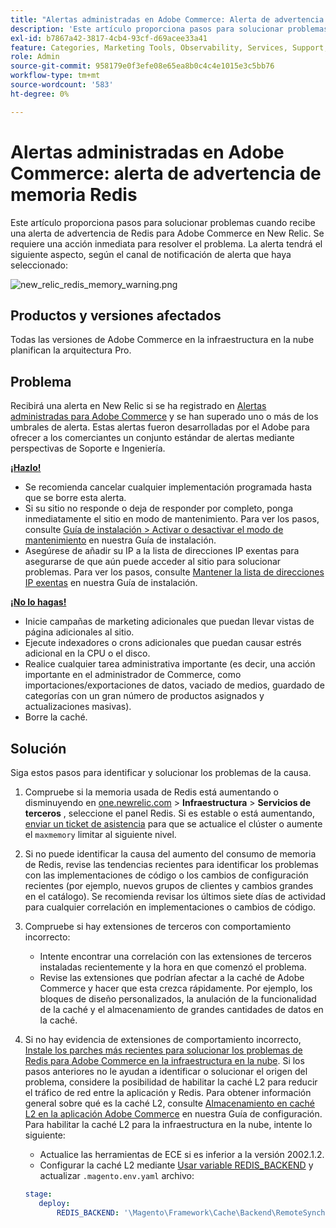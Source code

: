 ```yaml
---
title: "Alertas administradas en Adobe Commerce: Alerta de advertencia de memoria Redis"
description: 'Este artículo proporciona pasos para solucionar problemas cuando recibe una alerta de advertencia de Redis para Adobe Commerce en New Relic. Se requiere una acción inmediata para resolver el problema. La alerta tendrá el siguiente aspecto, según el canal de notificación de alerta que haya seleccionado:'
exl-id: b7867a42-3817-4cb4-93cf-d69acee33a41
feature: Categories, Marketing Tools, Observability, Services, Support, Tools and External Services, Variables
role: Admin
source-git-commit: 958179e0f3efe08e65ea8b0c4c4e1015e3c5bb76
workflow-type: tm+mt
source-wordcount: '583'
ht-degree: 0%

---
```


# Alertas administradas en Adobe Commerce: alerta de advertencia de memoria Redis

Este artículo proporciona pasos para solucionar problemas cuando recibe una alerta de advertencia de Redis para Adobe Commerce en New Relic. Se requiere una acción inmediata para resolver el problema. La alerta tendrá el siguiente aspecto, según el canal de notificación de alerta que haya seleccionado:

![new_relic_redis_memory_warning.png](assets/new_relic_redis_memory_warning.png)

## Productos y versiones afectados

Todas las versiones de Adobe Commerce en la infraestructura en la nube planifican la arquitectura Pro.

## Problema

Recibirá una alerta en New Relic si se ha registrado en [Alertas administradas para Adobe Commerce](/help/support-tools/managed-alerts-for-adobe-commerce/managed-alerts-for-magento-commerce.md) y se han superado uno o más de los umbrales de alerta. Estas alertas fueron desarrolladas por el Adobe para ofrecer a los comerciantes un conjunto estándar de alertas mediante perspectivas de Soporte e Ingeniería.

**<u>¡Hazlo!</u>**

* Se recomienda cancelar cualquier implementación programada hasta que se borre esta alerta.
* Si su sitio no responde o deja de responder por completo, ponga inmediatamente el sitio en modo de mantenimiento. Para ver los pasos, consulte [Guía de instalación > Activar o desactivar el modo de mantenimiento](/docs/commerce-operations/installation-guide/tutorials/maintenance-mode.html#enable-or-disable-maintenance-mode-1) en nuestra Guía de instalación.
* Asegúrese de añadir su IP a la lista de direcciones IP exentas para asegurarse de que aún puede acceder al sitio para solucionar problemas. Para ver los pasos, consulte [Mantener la lista de direcciones IP exentas](/docs/commerce-operations/installation-guide/tutorials/maintenance-mode.html#maintain-the-list-of-exempt-ip-addresses) en nuestra Guía de instalación.

**<u>¡No lo hagas!</u>**

* Inicie campañas de marketing adicionales que puedan llevar vistas de página adicionales al sitio.
* Ejecute indexadores o crons adicionales que puedan causar estrés adicional en la CPU o el disco.
* Realice cualquier tarea administrativa importante (es decir, una acción importante en el administrador de Commerce, como importaciones/exportaciones de datos, vaciado de medios, guardado de categorías con un gran número de productos asignados y actualizaciones masivas).
* Borre la caché.

## Solución

Siga estos pasos para identificar y solucionar los problemas de la causa.

1. Compruebe si la memoria usada de Redis está aumentando o disminuyendo en [one.newrelic.com](https://login.newrelic.com/login) > **Infraestructura** > **Servicios de terceros** , seleccione el panel Redis. Si es estable o está aumentando, [enviar un ticket de asistencia](/help/help-center-guide/help-center/magento-help-center-user-guide.md#submit-ticket) para que se actualice el clúster o aumente el `maxmemory` limitar al siguiente nivel.
1. Si no puede identificar la causa del aumento del consumo de memoria de Redis, revise las tendencias recientes para identificar los problemas con las implementaciones de código o los cambios de configuración recientes (por ejemplo, nuevos grupos de clientes y cambios grandes en el catálogo). Se recomienda revisar los últimos siete días de actividad para cualquier correlación en implementaciones o cambios de código.
1. Compruebe si hay extensiones de terceros con comportamiento incorrecto:
   * Intente encontrar una correlación con las extensiones de terceros instaladas recientemente y la hora en que comenzó el problema.
   * Revise las extensiones que podrían afectar a la caché de Adobe Commerce y hacer que esta crezca rápidamente. Por ejemplo, los bloques de diseño personalizados, la anulación de la funcionalidad de la caché y el almacenamiento de grandes cantidades de datos en la caché.
1. Si no hay evidencia de extensiones de comportamiento incorrecto, [Instale los parches más recientes para solucionar los problemas de Redis para Adobe Commerce en la infraestructura en la nube](/help/troubleshooting/miscellaneous/install-latest-patches-to-fix-magento-redis-issues.md). Si los pasos anteriores no le ayudan a identificar o solucionar el origen del problema, considere la posibilidad de habilitar la caché L2 para reducir el tráfico de red entre la aplicación y Redis. Para obtener información general sobre qué es la caché L2, consulte [Almacenamiento en caché L2 en la aplicación Adobe Commerce](/docs/commerce-operations/configuration-guide/cache/level-two-cache.html) en nuestra Guía de configuración. Para habilitar la caché L2 para la infraestructura en la nube, intente lo siguiente:
   * Actualice las herramientas de ECE si es inferior a la versión 2002.1.2.
   * Configurar la caché L2 mediante [Usar variable REDIS\_BACKEND](/docs/commerce-cloud-service/user-guide/configure/env/stage/variables-deploy.html#redis_backend) y actualizar `.magento.env.yaml` archivo:

   ```yaml
   stage:
      deploy:
          REDIS_BACKEND: '\Magento\Framework\Cache\Backend\RemoteSynchronizedCache'
   ```
